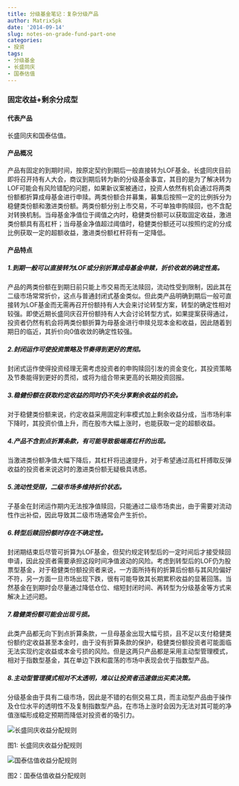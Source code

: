 ```yaml
---
title: 分级基金笔记：复杂分级产品
author: MatrixSpk
date: '2014-09-14'
slug: notes-on-grade-fund-part-one
categories:
- 投资
tags:
- 分级基金
- 长盛同庆
- 国泰估值
---
```

### 固定收益+剩余分成型

#### 代表产品

长盛同庆和国泰估值。

#### 产品概况

产品有固定的到期时间，按原定契约到期后一般直接转为LOF基金。长盛同庆目前即将召开持有人大会，商议到期后转为新的分级基金事宜，其目的是为了解决转为LOF可能会有风险错配的问题，如果新议案被通过，投资人依然有机会通过将两类份额都折算成母基金进行申赎。两类份额合并募集，募集后按照一定的比例拆分为稳健类份额和激进类份额。两类份额分别上市交易，不可单独申购赎回，也不含配对转换机制。当母基金净值位于阈值之内时，稳健类份额可以获取固定收益，激进类份额具有高杠杆；当母基金净值超过阈值时，稳健类份额还可以按照约定的分成比例获取一定的超额收益，激进类份额杠杆将有一定降低。

#### 产品特点

##### 1.到期一般可以直接转为LOF或分别折算成母基金申赎，折价收敛的确定性高。

产品的两类份额在到期日前只能上市交易而无法赎回，流动性受到限制，因此其在二级市场常常折价，这点与普通封闭式基金类似。但此类产品明确到期后一般可直接转为LOF基金而无需再召开份额持有人大会来讨论转型方案，转型的确定性相对较强。即使近期长盛同庆召开份额持有人大会讨论转型方式，如果提案获得通过，投资者仍然有机会将两类份额折算为母基金进行申赎兑现本金和收益，因此随着到期日的临近，其折价向0值收敛的确定性较强。

##### 2.封闭运作可使投资策略及节奏得到更好的贯彻。

封闭式运作使得投资经理无需考虑投资者的申购赎回引发的资金变化，其投资策略及节奏能得到更好的贯彻，或将为组合带来更高的长期投资回报。

##### 3.稳健份额在获取约定收益的同时仍不失分享剩余收益的机会。

对于稳健类份额来说，约定收益采用固定利率模式加上剩余收益分成，当市场利率下降时，其投资价值上升，而在股市大幅上涨时，也能获取一定的超额收益。

##### 4.产品不含到点折算条款，有可能导致极端高杠杆的出现。

当激进类份额净值大幅下降后，其杠杆将迅速提升，对于希望通过高杠杆搏取反弹收益的投资者来说这时的激进类份额无疑极具诱惑。

##### 5.流动性受限，二级市场多维持折价状态。

子基金在封闭运作期内无法按净值赎回，只能通过二级市场卖出，由于需要对流动性作出补偿，因此导致其二级市场通常会产生折价。

##### 6.转型后赎回份额时存在不确定性。

封闭期结束后尽管可折算为LOF基金，但契约规定转型后的一定时间后才接受赎回申请，因此投资者需要承担这段时间净值波动的风险。考虑到转型后的LOF仍为股票型基金，对于稳健类份额投资者来说，一方面所持有的折算后份额与其风险偏好不符，另一方面一旦市场出现下跌，很有可能导致其长期累积收益的显著回落。当然基金在到期时会尽量通过降低仓位、缩短封闭时间、再转型为分级基金等方式来解决上述问题。

##### 7.稳健类份额可能会出现亏损。

此类产品都无向下到点折算条款，一旦母基金出现大幅亏损，且不足以支付稳健类份额约定收益甚至本金时，由于没有折算条款的保护，稳健类份额投资者可能面临无法实现约定收益或本金亏损的风险。但是这两只产品都是采用主动型管理模式，相对于指数型基金，其在单边下跌和震荡的市场中表现会优于指数型产品。

##### 8.主动型管理模式相对不太透明，难以让投资者迅速做出买卖决策。

分级基金由于具有二级市场，因此是不错的右侧交易工具，而主动型产品由于操作及仓位水平的透明性不及复制指数型产品，在市场上涨时会因为无法对其可能的净值涨幅形成稳定预期而降低对投资者的吸引力。

![长盛同庆收益分配规则](http://i3.sinaimg.cn/cj/2012/0410/U5695P31DT20120410155143.png)

图1: 长盛同庆收益分配规则

![国泰估值收益分配规则](http://i3.sinaimg.cn/cj/2012/0410/U5695P31DT20120410155642.png)

图2：国泰估值收益分配规则
